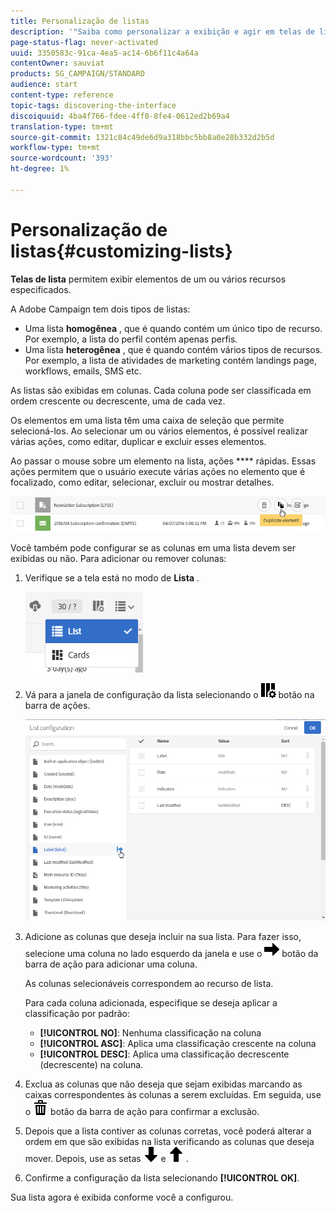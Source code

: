 ```yaml
---
title: Personalização de listas
description: '"Saiba como personalizar a exibição e agir em telas de lista no Adobe Campaign Standard:classificar, filtrar, excluir ou duplicar elementos. As telas do Lista exibem elementos de um ou vários recursos especificados."'
page-status-flag: never-activated
uuid: 3350583c-91ca-4ea5-ac14-6b6f11c4a64a
contentOwner: sauviat
products: SG_CAMPAIGN/STANDARD
audience: start
content-type: reference
topic-tags: discovering-the-interface
discoiquuid: 4ba4f766-fdee-4ff0-8fe4-0612ed2b69a4
translation-type: tm+mt
source-git-commit: 1321c84c49de6d9a318bbc5bb8a0e28b332d2b5d
workflow-type: tm+mt
source-wordcount: '393'
ht-degree: 1%

---
```



# Personalização de listas{#customizing-lists}

**Telas de lista** permitem exibir elementos de um ou vários recursos especificados.

A Adobe Campaign tem dois tipos de listas:

* Uma lista **homogênea** , que é quando contém um único tipo de recurso. Por exemplo, a lista do perfil contém apenas perfis.
* Uma lista **heterogênea** , que é quando contém vários tipos de recursos. Por exemplo, a lista de atividades de marketing contém landings page, workflows, emails, SMS etc.

As listas são exibidas em colunas. Cada coluna pode ser classificada em ordem crescente ou decrescente, uma de cada vez.

Os elementos em uma lista têm uma caixa de seleção que permite selecioná-los. Ao selecionar um ou vários elementos, é possível realizar várias ações, como editar, duplicar e excluir esses elementos.

Ao passar o mouse sobre um elemento na lista, ações **** rápidas. Essas ações permitem que o usuário execute várias ações no elemento que é focalizado, como editar, selecionar, excluir ou mostrar detalhes.

![](assets/overview_list_quickactions.png)

Você também pode configurar se as colunas em uma lista devem ser exibidas ou não. Para adicionar ou remover colunas:

1. Verifique se a tela está no modo de **Lista** .

   ![](assets/export_list_mode_switch.png)

1. Vá para a janela de configuração da lista selecionando o ![](assets/columnsettings.png) botão na barra de ações.

   ![](assets/list_configuration1.png)

1. Adicione as colunas que deseja incluir na sua lista. Para fazer isso, selecione uma coluna no lado esquerdo da janela e use o ![](assets/arrowright.png) botão da barra de ação para adicionar uma coluna.

   As colunas selecionáveis correspondem ao recurso de lista.

   Para cada coluna adicionada, especifique se deseja aplicar a classificação por padrão:

   * **[!UICONTROL NO]**: Nenhuma classificação na coluna
   * **[!UICONTROL ASC]**: Aplica uma classificação crescente na coluna
   * **[!UICONTROL DESC]**: Aplica uma classificação decrescente (decrescente) na coluna.

1. Exclua as colunas que não deseja que sejam exibidas marcando as caixas correspondentes às colunas a serem excluídas. Em seguida, use o ![](assets/delete.png) botão da barra de ação para confirmar a exclusão.
1. Depois que a lista contiver as colunas corretas, você poderá alterar a ordem em que são exibidas na lista verificando as colunas que deseja mover. Depois, use as setas ![](assets/arrowdown.png) e ![](assets/arrowup.png) .
1. Confirme a configuração da lista selecionando **[!UICONTROL OK]**.

Sua lista agora é exibida conforme você a configurou.
